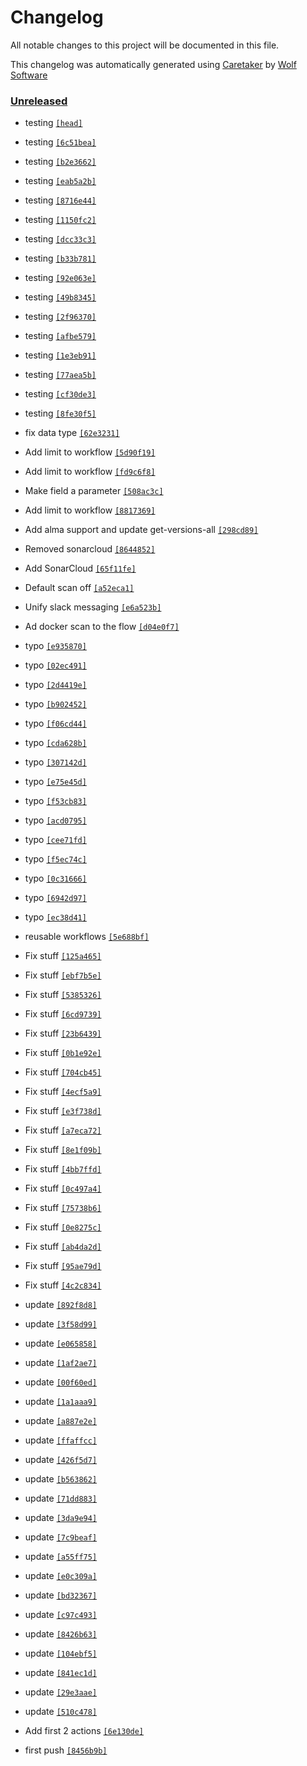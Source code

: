 # Changelog

All notable changes to this project will be documented in this file.


This changelog was automatically generated using [Caretaker](https://github.com/DevelopersToolbox/caretaker) by [Wolf Software](https://github.com/WolfSoftware)

### [Unreleased](https://github.com/ActionsToolbox/container-framework-actions/compare/v0.1.0...HEAD)

- testing [`[head]`](https://github.com/ActionsToolbox/container-framework-actions/commit/)

- testing [`[6c51bea]`](https://github.com/ActionsToolbox/container-framework-actions/commit/6c51bea80b8a0a46e4c9b0bc7847e990285672ea)

- testing [`[b2e3662]`](https://github.com/ActionsToolbox/container-framework-actions/commit/b2e3662dc63096eda932b32a11b1fe4dd2357145)

- testing [`[eab5a2b]`](https://github.com/ActionsToolbox/container-framework-actions/commit/eab5a2b30092cf449a53b5c27c9d52502239522e)

- testing [`[8716e44]`](https://github.com/ActionsToolbox/container-framework-actions/commit/8716e4427ecd870a0fabf436638bf89ded7bede5)

- testing [`[1150fc2]`](https://github.com/ActionsToolbox/container-framework-actions/commit/1150fc2f8d13e2d1f8963c3c55d0dedbd3969c6c)

- testing [`[dcc33c3]`](https://github.com/ActionsToolbox/container-framework-actions/commit/dcc33c3e1768b60fbcba1506e2e742251603b075)

- testing [`[b33b781]`](https://github.com/ActionsToolbox/container-framework-actions/commit/b33b781f5c3348d285fe2087fa55b89e239dcdd0)

- testing [`[92e063e]`](https://github.com/ActionsToolbox/container-framework-actions/commit/92e063e9213b56b8de69a91151aaf2affbaec324)

- testing [`[49b8345]`](https://github.com/ActionsToolbox/container-framework-actions/commit/49b8345dabd184e11f5a5c9a7135f5f78fcc74f3)

- testing [`[2f96370]`](https://github.com/ActionsToolbox/container-framework-actions/commit/2f963703e05efbac0fbbf565e83ff341d760729b)

- testing [`[afbe579]`](https://github.com/ActionsToolbox/container-framework-actions/commit/afbe5794c67ccae55e5a38bdd10954add6caf91b)

- testing [`[1e3eb91]`](https://github.com/ActionsToolbox/container-framework-actions/commit/1e3eb9155e2f62a25da873aa66e72a387d7d257c)

- testing [`[77aea5b]`](https://github.com/ActionsToolbox/container-framework-actions/commit/77aea5bb7288b86b9af82cee3da7ba188b779010)

- testing [`[cf30de3]`](https://github.com/ActionsToolbox/container-framework-actions/commit/cf30de3a086e3d6e45c98a73ed0cb1b7d59ef8fc)

- testing [`[8fe30f5]`](https://github.com/ActionsToolbox/container-framework-actions/commit/8fe30f50adfab8bfee638b52e68442b8770a6a07)

- fix data type [`[62e3231]`](https://github.com/ActionsToolbox/container-framework-actions/commit/62e3231a1d6a434f848ba737fa7769195e65414a)

- Add limit to workflow [`[5d90f19]`](https://github.com/ActionsToolbox/container-framework-actions/commit/5d90f19ba9dbde9e2cb4fec3ffc2e3d007167d39)

- Add limit to workflow [`[fd9c6f8]`](https://github.com/ActionsToolbox/container-framework-actions/commit/fd9c6f85e2d956464e59ba71fc0c887b7d518561)

- Make field a parameter [`[508ac3c]`](https://github.com/ActionsToolbox/container-framework-actions/commit/508ac3c02b6d6a443ebbb8f2f02e49ef83c51a19)

- Add limit to workflow [`[8817369]`](https://github.com/ActionsToolbox/container-framework-actions/commit/8817369d4215e8e39072d4733ed41e965e2693c0)

- Add alma support and update get-versions-all [`[298cd89]`](https://github.com/ActionsToolbox/container-framework-actions/commit/298cd895af7841226b50289e97e729312a13efac)

- Removed sonarcloud [`[8644852]`](https://github.com/ActionsToolbox/container-framework-actions/commit/8644852e3017253bd568d44d6a0d1ae632843be7)

- Add SonarCloud [`[65f11fe]`](https://github.com/ActionsToolbox/container-framework-actions/commit/65f11fef8acc49622bef57f40905e6fb0cb05b00)

- Default scan off [`[a52eca1]`](https://github.com/ActionsToolbox/container-framework-actions/commit/a52eca1591ff146f6dac2988a1a29aeb86f42bba)

- Unify slack messaging [`[e6a523b]`](https://github.com/ActionsToolbox/container-framework-actions/commit/e6a523ba7c19c46a2f7d81639907ee503a9386f5)

- Ad docker scan to the flow [`[d04e0f7]`](https://github.com/ActionsToolbox/container-framework-actions/commit/d04e0f7aa97e65e968b10047570f46f6b82496a6)

- typo [`[e935870]`](https://github.com/ActionsToolbox/container-framework-actions/commit/e935870f459a79cf39337833b55f6566c1285d8a)

- typo [`[02ec491]`](https://github.com/ActionsToolbox/container-framework-actions/commit/02ec491c9e0b9af81aecd3ae69fd34a332d0e94c)

- typo [`[2d4419e]`](https://github.com/ActionsToolbox/container-framework-actions/commit/2d4419e933f7423cbb9ce3f2bea58e51538b0f10)

- typo [`[b902452]`](https://github.com/ActionsToolbox/container-framework-actions/commit/b902452717181484fc7e1aaaf4b6d9935c7d48f0)

- typo [`[f06cd44]`](https://github.com/ActionsToolbox/container-framework-actions/commit/f06cd444c5b1ce70e6c6a1130061235de63a295f)

- typo [`[cda628b]`](https://github.com/ActionsToolbox/container-framework-actions/commit/cda628bf645673657eb383e72d32edef65da673f)

- typo [`[307142d]`](https://github.com/ActionsToolbox/container-framework-actions/commit/307142d8720f1615435efb4508d3e185bb98adab)

- typo [`[e75e45d]`](https://github.com/ActionsToolbox/container-framework-actions/commit/e75e45da5a21f43c2c9869d8301fae87adcf8d58)

- typo [`[f53cb83]`](https://github.com/ActionsToolbox/container-framework-actions/commit/f53cb834ec62e0b464e80a011d2de8984adf98d0)

- typo [`[acd0795]`](https://github.com/ActionsToolbox/container-framework-actions/commit/acd0795647c965bd0dcc95d4ff803d273a6c0c25)

- typo [`[cee71fd]`](https://github.com/ActionsToolbox/container-framework-actions/commit/cee71fd89262a06162ebad115386e9c0e3ad6ee1)

- typo [`[f5ec74c]`](https://github.com/ActionsToolbox/container-framework-actions/commit/f5ec74cb522423c0b75edd68faf94a487f2644b9)

- typo [`[0c31666]`](https://github.com/ActionsToolbox/container-framework-actions/commit/0c316667cb11423751db64ec965dd1d6fd888443)

- typo [`[6942d97]`](https://github.com/ActionsToolbox/container-framework-actions/commit/6942d97091e360c185f450be438bb9ab1a7d277f)

- typo [`[ec38d41]`](https://github.com/ActionsToolbox/container-framework-actions/commit/ec38d4108ec4ada3d8d0a75184cfdee585b211e3)

- reusable workflows [`[5e688bf]`](https://github.com/ActionsToolbox/container-framework-actions/commit/5e688bf883d2ecf050402cea622bbb0da16c7287)

- Fix stuff [`[125a465]`](https://github.com/ActionsToolbox/container-framework-actions/commit/125a46595650e2691fdafe1f3aa0c3605b51ce9b)

- Fix stuff [`[ebf7b5e]`](https://github.com/ActionsToolbox/container-framework-actions/commit/ebf7b5e558c386250153cd77160bed4d79cd3b94)

- Fix stuff [`[5385326]`](https://github.com/ActionsToolbox/container-framework-actions/commit/538532619457be4e778f462a4014e5811b25764b)

- Fix stuff [`[6cd9739]`](https://github.com/ActionsToolbox/container-framework-actions/commit/6cd9739148e583aeb836d3cc693aab4bad13f179)

- Fix stuff [`[23b6439]`](https://github.com/ActionsToolbox/container-framework-actions/commit/23b6439ac1e9e3f972bef57e2d88e9a14b7be696)

- Fix stuff [`[0b1e92e]`](https://github.com/ActionsToolbox/container-framework-actions/commit/0b1e92ea91ef241304a944cf29713867afd1455f)

- Fix stuff [`[704cb45]`](https://github.com/ActionsToolbox/container-framework-actions/commit/704cb45c3dba9a926e49313fe0d65da35146f405)

- Fix stuff [`[4ecf5a9]`](https://github.com/ActionsToolbox/container-framework-actions/commit/4ecf5a92ba7e60e952cbae671c78dabccd8467a1)

- Fix stuff [`[e3f738d]`](https://github.com/ActionsToolbox/container-framework-actions/commit/e3f738d1a4803b16779838b32b125ab197908ebe)

- Fix stuff [`[a7eca72]`](https://github.com/ActionsToolbox/container-framework-actions/commit/a7eca72eaf20f5917d2c99ec08a8fbe5995b3bd5)

- Fix stuff [`[8e1f09b]`](https://github.com/ActionsToolbox/container-framework-actions/commit/8e1f09b276a38e93a0acfc2c7caec0f1dbe70a7f)

- Fix stuff [`[4bb7ffd]`](https://github.com/ActionsToolbox/container-framework-actions/commit/4bb7ffd8b037932b5dbb5dfe8b26d58dc8cbf0af)

- Fix stuff [`[0c497a4]`](https://github.com/ActionsToolbox/container-framework-actions/commit/0c497a488ef7da6e41ddbbd28ffe943ca08ed4df)

- Fix stuff [`[75738b6]`](https://github.com/ActionsToolbox/container-framework-actions/commit/75738b6c094ee54210be648bd08ce425b8077132)

- Fix stuff [`[0e8275c]`](https://github.com/ActionsToolbox/container-framework-actions/commit/0e8275ce47aea224800a684fd3da76522eeaa78b)

- Fix stuff [`[ab4da2d]`](https://github.com/ActionsToolbox/container-framework-actions/commit/ab4da2daf6879873eb14f94ffca143c342313afb)

- Fix stuff [`[95ae79d]`](https://github.com/ActionsToolbox/container-framework-actions/commit/95ae79d29ebe5bc77205a2ee04b8660da46ba885)

- Fix stuff [`[4c2c834]`](https://github.com/ActionsToolbox/container-framework-actions/commit/4c2c834164f956707de8de7eccc5cf4e56db5546)

- update [`[892f8d8]`](https://github.com/ActionsToolbox/container-framework-actions/commit/892f8d84d44336b28fb7e8a6a8fa03e4071ae019)

- update [`[3f58d99]`](https://github.com/ActionsToolbox/container-framework-actions/commit/3f58d99288a0ea215666b403e7c92c6f3f94b5a7)

- update [`[e065858]`](https://github.com/ActionsToolbox/container-framework-actions/commit/e065858e48b713a971128879d152f89b0b4a3005)

- update [`[1af2ae7]`](https://github.com/ActionsToolbox/container-framework-actions/commit/1af2ae7ba09eb1cdddb4302e14a9d78a52505a6d)

- update [`[00f60ed]`](https://github.com/ActionsToolbox/container-framework-actions/commit/00f60ed6111e88653d6969883a6db149d1e7c2b2)

- update [`[1a1aaa9]`](https://github.com/ActionsToolbox/container-framework-actions/commit/1a1aaa9e510ab9770632dc7fc0e7c8655156c88e)

- update [`[a887e2e]`](https://github.com/ActionsToolbox/container-framework-actions/commit/a887e2e85766d19424ad936e33b321b66a13b9d3)

- update [`[ffaffcc]`](https://github.com/ActionsToolbox/container-framework-actions/commit/ffaffcc4b1a150e41d9e07d53fa05a2032e1c2c5)

- update [`[426f5d7]`](https://github.com/ActionsToolbox/container-framework-actions/commit/426f5d755501f2d116c13229862adb42d9d56466)

- update [`[b563862]`](https://github.com/ActionsToolbox/container-framework-actions/commit/b563862e2e83bb0334cdf161e3d37e5ba63130bd)

- update [`[71dd883]`](https://github.com/ActionsToolbox/container-framework-actions/commit/71dd8837a598dafd335b393d7523a181383789e6)

- update [`[3da9e94]`](https://github.com/ActionsToolbox/container-framework-actions/commit/3da9e9416f5d3ce75f0abe377982827e7358c0e3)

- update [`[7c9beaf]`](https://github.com/ActionsToolbox/container-framework-actions/commit/7c9beafc1316c7669ed9a5dd874564790c2d467f)

- update [`[a55ff75]`](https://github.com/ActionsToolbox/container-framework-actions/commit/a55ff758a5c47f804d8bae5fb6563238fd1f40cd)

- update [`[e0c309a]`](https://github.com/ActionsToolbox/container-framework-actions/commit/e0c309a0479eb0bbc07712fc68f407ee503966d9)

- update [`[bd32367]`](https://github.com/ActionsToolbox/container-framework-actions/commit/bd32367e166248babb8f9df19ce4d500d86edf3d)

- update [`[c97c493]`](https://github.com/ActionsToolbox/container-framework-actions/commit/c97c493a2d9f2a7f5933088e86e39a0200a3c527)

- update [`[8426b63]`](https://github.com/ActionsToolbox/container-framework-actions/commit/8426b63c39ac78475e47eccea5ccae2dced17eb2)

- update [`[104ebf5]`](https://github.com/ActionsToolbox/container-framework-actions/commit/104ebf5b524551a0ce0eeb5a00fd793776ec549a)

- update [`[841ec1d]`](https://github.com/ActionsToolbox/container-framework-actions/commit/841ec1d7d65039d0600d88d07d89e883942bae3e)

- update [`[29e3aae]`](https://github.com/ActionsToolbox/container-framework-actions/commit/29e3aaeff828de93a44e16cd69b1550cb86bad32)

- update [`[510c478]`](https://github.com/ActionsToolbox/container-framework-actions/commit/510c478012e0641f293df0f398f5abc1fbc69599)

- Add first 2 actions [`[6e130de]`](https://github.com/ActionsToolbox/container-framework-actions/commit/6e130de12012e27d7b6fa0dcaaa672ae5d3c0338)

- first push [`[8456b9b]`](https://github.com/ActionsToolbox/container-framework-actions/commit/8456b9b1bb6997ed98349871c523493f847310c1)

